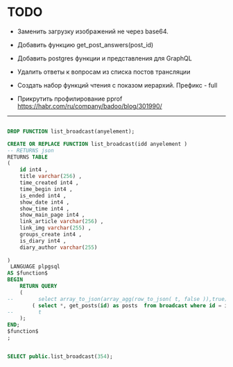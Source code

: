
TODO
====

- Заменить загрузку изображений не через base64.
- Добавить функцию get_post_answers(post_id)
- Добавить postgres функции и представления для GraphQL
- Удалить ответы к вопросам из списка постов трансляции
- Создать набор функций чтения с показом иерархий. Префикс - full

- Прикрутить профилирование pprof https://habr.com/ru/company/badoo/blog/301990/






----------------
```sql

DROP FUNCTION list_broadcast(anyelement);

CREATE OR REPLACE FUNCTION list_broadcast(idd anyelement )
-- RETURNS json
RETURNS TABLE 
(
    id int4 ,
    title varchar(256) ,
    time_created int4 ,
    time_begin int4 ,
    is_ended int4 ,
    show_date int4 ,
    show_time int4 ,
    show_main_page int4 ,
    link_article varchar(256) ,
    link_img varchar(255) ,
    groups_create int4 ,
    is_diary int4 ,
    diary_author varchar(255) 
    
)
 LANGUAGE plpgsql
AS $function$
BEGIN   
    RETURN QUERY
    (  
--        select array_to_json(array_agg(row_to_json( t, false )),true) from
        ( select *, get_posts(id) as posts  from broadcast where id = idd) 
--        t
    );
END;
$function$
;


SELECT public.list_broadcast(354);

```